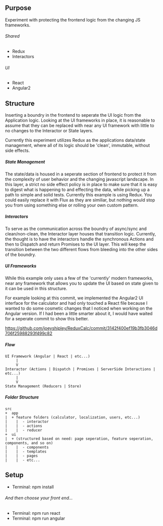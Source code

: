 ## Purpose ##

Experiment with protecting the frontend logic from the changing JS frameworks.

###### Shared ######

* Redux
* Interactors

###### UI #####

* React
* Angular2

## Structure ##

Inserting a boundry in the frontend to seperate the UI logic from the Application logic. Looking at the UI frameworks in place, it is reasonable to assume that they can be replaced with near any UI framework with little to no changes to the Interactor or State layers.

Currently this experiment utilizes Redux as the applications data/state management, where all of its logic should be 'clean', immutable, without side effects. 

##### State Management #####

The state/data is housed in a seperate section of frontend to protect it from the complexity of user behavior and the changing javascript landscape. In this layer, a strict no side effect policy is in place to make sure that it is easy to digest what is happening to and effecting the data, while picking up a path to simple and solid tests. Currently this example is using Redux. You could easily replace it with Flux as they are similiar, but nothing would stop you from using something else or rolling your own custom pattern.

##### Interactors #####

To serve as the communication across the boundry of async/sync and clean/non-clean, the Interactor layer houses that transition logic. Currently, the thought is to have the interactors handle the synchronous Actions and then to Dispatch and return Promises to the UI layer. This will keep the transition between the two different flows from bleeding into the other sides of the boundry.

##### UI Frameworks #####

While this example only uses a few of the 'currently' modern frameworks, near any framework that allows you to update the UI based on state given to it can be used in this structure.

For example looking at this commit, we implemented the Angular2 UI interface for the calculator and had only touched a React file because I wanted to do some cosmetic changes that I noticed when working on the Angular version. If I had been a little smarter about it, I would have waited for a seperate commit to show this better. 

https://github.com/joeyshipley/ReduxCalc/commit/3142f400ef19b3fb3046d706f25988293f499c82

##### Flow #####

```
UI Framework (Angular | React | etc...)
     |
     V
Interactor (Actions | Dispatch | Promises | ServerSide Interactions | etc...)
     |
     V
State Management (Reducers | Store)
```

##### Folder Structure #####

```
src
+  app
|  + feature folders (calculator, localization, users, etc...)
|    |  - interactor
|    |  - actions
|    |  - reducer
+  ui 
|  + (structured based on need: page seperation, feature seperation, components, and so on)
|    |  - components
|    |  - templates
|    |  - pages
|    |  - etc...
```

## Setup ##

* Terminal: npm install

###### And then choose your front end... ######

* Terminal: npm run react
* Terminal: npm run angular
